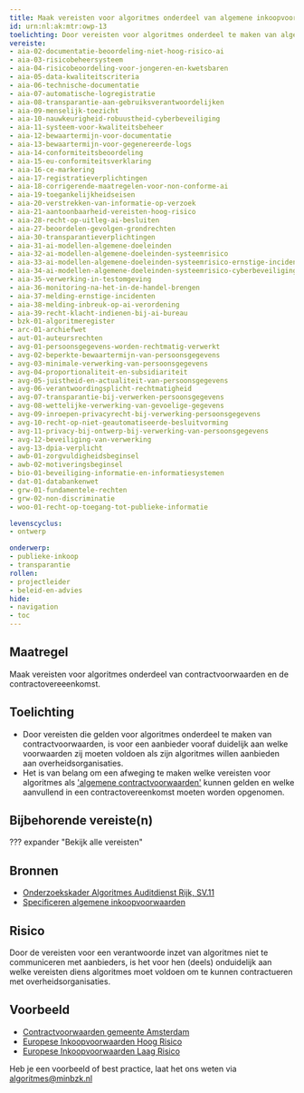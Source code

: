 ```yaml
---
title: Maak vereisten voor algoritmes onderdeel van algemene inkoopvoorwaarden en de contractovereenkomst.
id: urn:nl:ak:mtr:owp-13
toelichting: Door vereisten voor algoritmes onderdeel te maken van algemene inkoopvoorwaarden, is het voor aanbieders vooraf en op het moment van contractueren duidelijk waar zij aan moeten voldoen. 
vereiste: 
- aia-02-documentatie-beoordeling-niet-hoog-risico-ai
- aia-03-risicobeheersysteem
- aia-04-risicobeoordeling-voor-jongeren-en-kwetsbaren
- aia-05-data-kwaliteitscriteria
- aia-06-technische-documentatie
- aia-07-automatische-logregistratie
- aia-08-transparantie-aan-gebruiksverantwoordelijken
- aia-09-menselijk-toezicht
- aia-10-nauwkeurigheid-robuustheid-cyberbeveiliging
- aia-11-systeem-voor-kwaliteitsbeheer
- aia-12-bewaartermijn-voor-documentatie
- aia-13-bewaartermijn-voor-gegenereerde-logs
- aia-14-conformiteitsbeoordeling
- aia-15-eu-conformiteitsverklaring
- aia-16-ce-markering
- aia-17-registratieverplichtingen
- aia-18-corrigerende-maatregelen-voor-non-conforme-ai
- aia-19-toegankelijkheidseisen
- aia-20-verstrekken-van-informatie-op-verzoek
- aia-21-aantoonbaarheid-vereisten-hoog-risico
- aia-28-recht-op-uitleg-ai-besluiten
- aia-27-beoordelen-gevolgen-grondrechten
- aia-30-transparantieverplichtingen
- aia-31-ai-modellen-algemene-doeleinden
- aia-32-ai-modellen-algemene-doeleinden-systeemrisico
- aia-33-ai-modellen-algemene-doeleinden-systeemrisico-ernstige-incidenten
- aia-34-ai-modellen-algemene-doeleinden-systeemrisico-cyberbeveiliging
- aia-35-verwerking-in-testomgeving
- aia-36-monitoring-na-het-in-de-handel-brengen
- aia-37-melding-ernstige-incidenten
- aia-38-melding-inbreuk-op-ai-verordening
- aia-39-recht-klacht-indienen-bij-ai-bureau
- bzk-01-algoritmeregister
- arc-01-archiefwet
- aut-01-auteursrechten
- avg-01-persoonsgegevens-worden-rechtmatig-verwerkt
- avg-02-beperkte-bewaartermijn-van-persoonsgegevens
- avg-03-minimale-verwerking-van-persoonsgegevens
- avg-04-proportionaliteit-en-subsidiariteit
- avg-05-juistheid-en-actualiteit-van-persoonsgegevens
- avg-06-verantwoordingsplicht-rechtmatigheid
- avg-07-transparantie-bij-verwerken-persoonsgegevens
- avg-08-wettelijke-verwerking-van-gevoelige-gegevens
- avg-09-inroepen-privacyrecht-bij-verwerking-persoonsgegevens
- avg-10-recht-op-niet-geautomatiseerde-besluitvorming
- avg-11-privacy-bij-ontwerp-bij-verwerking-van-persoonsgegevens
- avg-12-beveiliging-van-verwerking
- avg-13-dpia-verplicht
- awb-01-zorgvuldigheidsbeginsel
- awb-02-motiveringsbeginsel
- bio-01-beveiliging-informatie-en-informatiesystemen
- dat-01-databankenwet
- grw-01-fundamentele-rechten
- grw-02-non-discriminatie
- woo-01-recht-op-toegang-tot-publieke-informatie

levenscyclus: 
- ontwerp

onderwerp: 
- publieke-inkoop
- transparantie
rollen:
- projectleider
- beleid-en-advies
hide:
- navigation
- toc
---
```


<!-- Let op! onderstaande regel met 'tags' niet weghalen! Deze maakt automatisch de knopjes op basis van de metadata  -->
<!-- tags -->

## Maatregel
<!-- Vul hier een omschrijving in van wat deze maatregel inhoudt. -->
Maak vereisten voor algoritmes onderdeel van contractvoorwaarden en de contractovereeenkomst.

## Toelichting
<!-- Geef hier een toelichting van deze maatregel -->
- Door vereisten die gelden voor algoritmes onderdeel te maken van contractvoorwaarden, is voor een aanbieder vooraf duidelijk aan welke voorwaarden zij moeten voldoen als zijn algoritmes willen aanbieden aan overheidsorganisaties.
- Het is van belang om een afweging te maken welke vereisten voor algoritmes als ['algemene contractvoorwaarden'](../hulpmiddelen/inkoopvoorwaarden.md) kunnen gelden en welke aanvullend in een contractovereenkomst moeten worden opgenomen.

## Bijbehorende vereiste(n)
<!-- Hier volgt een lijst met vereisten op basis van de in de metadata ingevulde vereiste -->

<!-- Let op! onderstaande regel met 'list_vereisten_on_maatregelen_page' niet weghalen! Deze maakt automatisch een lijst van bijbehorende verseisten op basis van de metadata  -->
??? expander "Bekijk alle vereisten"
    <!-- list_vereisten_on_maatregelen_page -->

## Bronnen 
<!-- Vul hier de relevante bronnen in voor deze maatregel -->
- [Onderzoekskader Algoritmes Auditdienst Rijk, SV.11](https://www.rijksoverheid.nl/documenten/rapporten/2023/07/11/onderzoekskader-algoritmes-adr-2023)
- [Specificeren algemene inkoopvoorwaarden](https://www.pianoo.nl/nl/inkoopproces/fase-1-voorbereiden/specificeren/specificeren-algemene-voorwaarden)

## Risico 
<!-- vul hier het specifieke risico in dat kan worden gemitigeerd met behulp van deze maatregel -->
Door de vereisten voor een verantwoorde inzet van algoritmes niet te communiceren met aanbieders, is het voor hen (deels) onduidelijk aan welke vereisten diens algoritmes moet voldoen om te kunnen contractueren met overheidsorganisaties.


## Voorbeeld
<!-- Voeg hier een voorbeeld toe, door er bijvoorbeeld naar te verwijzen -->
- [Contractvoorwaarden gemeente Amsterdam](https://www.amsterdam.nl/innovatie/digitalisering-technologie/algoritmen-ai/contractvoorwaarden-algoritmen/)
- [Europese Inkoopvoorwaarden Hoog Risico](https://public-buyers-community.ec.europa.eu/sites/default/files/2023-10/AI_Procurement_Clauses_template_High_Risk%20NL.pdf) 
- [Europese Inkoopvoorwaarden Laag Risico](https://public-buyers-community.ec.europa.eu/sites/default/files/2023-10/AI_Procurement_Clauses_Template_NON_HIGH_RISK_NL.pdf)


Heb je een voorbeeld of best practice, laat het ons weten via [algoritmes@minbzk.nl](mailto:algoritmes@minbzk.nl)
